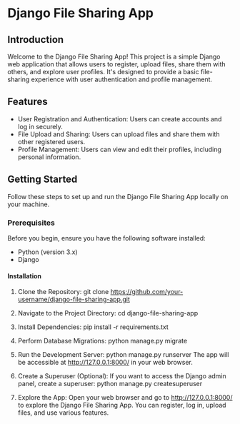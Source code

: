 # Django File Sharing App

## Introduction
Welcome to the Django File Sharing App! This project is a simple Django web application that allows users to register, upload files, share them with others, and explore user profiles. It's designed to provide a basic file-sharing experience with user authentication and profile management.

## Features
- User Registration and Authentication: Users can create accounts and log in securely.
- File Upload and Sharing: Users can upload files and share them with other registered users.
- Profile Management: Users can view and edit their profiles, including personal information.

## Getting Started
Follow these steps to set up and run the Django File Sharing App locally on your machine.

### Prerequisites
Before you begin, ensure you have the following software installed:

- Python (version 3.x)
- Django
  
#### Installation
1. Clone the Repository:
git clone https://github.com/your-username/django-file-sharing-app.git

2. Navigate to the Project Directory:
cd django-file-sharing-app

3. Install Dependencies:
pip install -r requirements.txt

4. Perform Database Migrations:
python manage.py migrate

5. Run the Development Server:
python manage.py runserver
The app will be accessible at http://127.0.0.1:8000/ in your web browser.

6. Create a Superuser (Optional):
If you want to access the Django admin panel, create a superuser:
python manage.py createsuperuser

7. Explore the App:
Open your web browser and go to http://127.0.0.1:8000/ to explore the Django File Sharing App. You can register, log in, upload files, and use various features.
